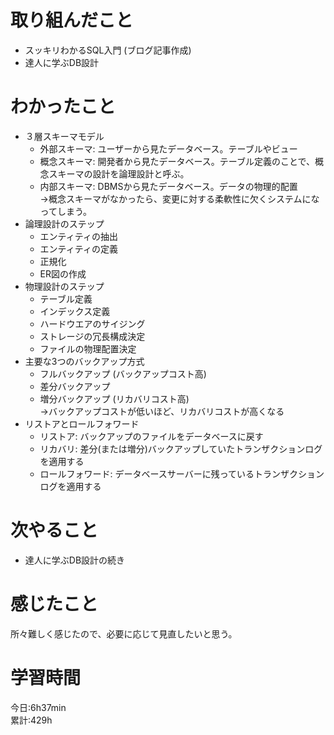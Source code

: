 # 取り組んだこと       
- スッキリわかるSQL入門 (ブログ記事作成)
- 達人に学ぶDB設計
# わかったこと
- ３層スキーマモデル
    - 外部スキーマ: ユーザーから見たデータベース。テーブルやビュー
    - 概念スキーマ: 開発者から見たデータベース。テーブル定義のことで、概念スキーマの設計を論理設計と呼ぶ。
    - 内部スキーマ: DBMSから見たデータベース。データの物理的配置  
  →概念スキーマがなかったら、変更に対する柔軟性に欠くシステムになってしまう。
- 論理設計のステップ
    - エンティティの抽出
    - エンティティの定義
    - 正規化
    - ER図の作成
- 物理設計のステップ
    - テーブル定義
    - インデックス定義
    - ハードウエアのサイジング
    - ストレージの冗長構成決定
    - ファイルの物理配置決定
- 主要な3つのバックアップ方式
    - フルバックアップ (バックアップコスト高)
    - 差分バックアップ
    - 増分バックアップ (リカバリコスト高)  
  →バックアップコストが低いほど、リカバリコストが高くなる
- リストアとロールフォワード
    - リストア: バックアップのファイルをデータベースに戻す
    - リカバリ: 差分(または増分)バックアップしていたトランザクションログを適用する
    - ロールフォワード: データベースサーバーに残っているトランザクションログを適用する
# 次やること  
- 達人に学ぶDB設計の続き
# 感じたこと
所々難しく感じたので、必要に応じて見直したいと思う。   
# 学習時間  
今日:6h37min  
累計:429h
